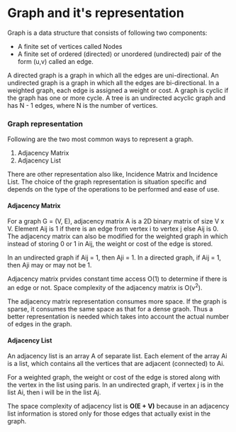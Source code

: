# Graph and it's representation

Graph is a data structure that consists of following two components:
- A finite set of vertices called Nodes
- A finite set of ordered (directed) or unordered (undirected) pair of the form (u,v) called an edge. 

A directed graph is a graph in which all the edges are uni-directional. An undirected graph is a graph in which all the 
edges are bi-directional. In a weighted graph, each edge is assigned a weight or cost. A graph is cyclic if the graph 
has one or more cycle. A tree is an undirected acyclic graph and has N - 1 edges, where N is the number of vertices.

### Graph representation
Following are the two most common ways to represent a graph.

1. Adjacency Matrix
2. Adjacency List

There are other representation also like, Incidence Matrix and Incidence List. The choice of the graph representation is 
situation specific and depends on the type of the operations to be performed and ease of use.

#### Adjacency Matrix
For a graph G = (V, E), adjacency matrix A is a 2D binary matrix of size V x V. Element Aij is 1 if there is an edge
from vertex i to vertex j else Aij is 0. The adjacency matrix can also be modified for the weighted graph in which 
instead of storing 0 or 1 in Aij, the weight or cost of the edge is stored.

In an undirected graph if Aij = 1, then Aji = 1. In a directed graph, if Aij = 1, then Aji may or may not be 1.

Adjacency matrix prvides constant time access O(1) to determine if there is an edge or not. Space complexity of the 
adjacency matrix is O(v<sup>2</sup>). 

The adjacency matrix representation consumes more space. If the graph is sparse, it consumes the same space as that for 
a dense graoh. Thus a better representation is needed which takes into account the actual number of edges in the graph.

#### Adjacency List
An adjacency list is an array A of separate list. Each element of the array Ai is a list, which contains all the
vertices that are adjacent (connected) to Ai.

For a weighted graph, the weight or cost of the edge is stored along with the vertex in the list using paris. In an 
undirected graph, if vertex j is in the list Ai, then i will be in the list Aj.

The space complexity of adjacency list is **O(E + V)** because in an adjacency list information is stored only for those
edges that actually exist in the graph.
